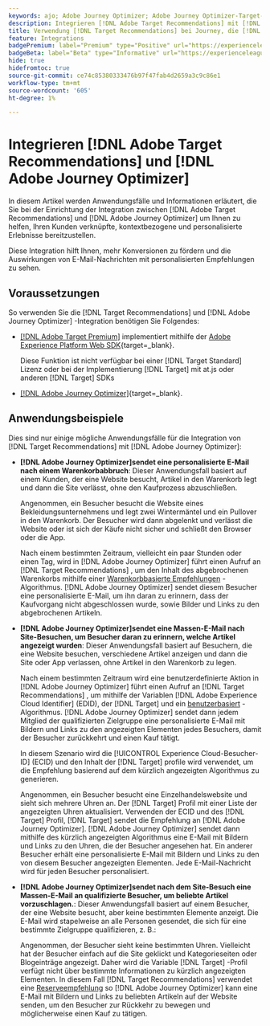 ```yaml
---
keywords: ajo; Adobe Journey Optimizer; Adobe Journey Optimizer-Target-Integration; Empfehlungen; Target-Empfehlungen; Integration
description: Integrieren [!DNL Adobe Target Recommendations] mit [!DNL Adobe Journey Optimizer].
title: Verwendung [!DNL Target Recommendations] bei Journey, die [!DNL Adobe Journey Optimizer]?
feature: Integrations
badgePremium: label="Premium" type="Positive" url="https://experienceleague.adobe.com/docs/target/using/introduction/intro.html?lang=en#premium newtab=true" tooltip="Erfahren Sie, was in Target Premium enthalten ist."
badgeBeta: label="Beta" type="Informative" url="https://experienceleague.adobe.com/docs/target/using/introduction/intro.html?lang=de#beta newtab=true" tooltip="Was sind Beta-Funktionen in  [!DNL Adobe Target]?"
hide: true
hidefromtoc: true
source-git-commit: ce74c85380333476b97f47fab4d2659a3c9c86e1
workflow-type: tm+mt
source-wordcount: '605'
ht-degree: 1%

---
```


# Integrieren [!DNL Adobe Target Recommendations] und [!DNL Adobe Journey Optimizer]

In diesem Artikel werden Anwendungsfälle und Informationen erläutert, die Sie bei der Einrichtung der Integration zwischen [!DNL Adobe Target Recommendations] und [!DNL Adobe Journey Optimizer] um Ihnen zu helfen, Ihren Kunden verknüpfte, kontextbezogene und personalisierte Erlebnisse bereitzustellen.

Diese Integration hilft Ihnen, mehr Konversionen zu fördern und die Auswirkungen von E-Mail-Nachrichten mit personalisierten Empfehlungen zu sehen.

## Voraussetzungen 

So verwenden Sie die [!DNL Target Recommendations] und [!DNL Adobe Journey Optimizer] -Integration benötigen Sie Folgendes:

* [[!DNL Adobe Target Premium]](/help/main/c-intro/intro.md#premium) implementiert mithilfe der [Adobe Experience Platform Web SDK](https://experienceleague.adobe.com/docs/target-dev/developer/client-side/aep-web-sdk.html?lang=de){target=_blank}.

  Diese Funktion ist nicht verfügbar bei einer [!DNL Target Standard] Lizenz oder bei der Implementierung [!DNL Target] mit at.js oder anderen [!DNL Target] SDKs

* [[!DNL Adobe Journey Optimizer]](https://experienceleague.adobe.com/docs/journey-optimizer/using/ajo-home.html){target=_blank}.

## Anwendungsbeispiele

Dies sind nur einige mögliche Anwendungsfälle für die Integration von [!DNL Target Recommendations] mit [!DNL Adobe Journey Optimizer]:

* **[!DNL Adobe Journey Optimizer]sendet eine personalisierte E-Mail nach einem Warenkorbabbruch**: Dieser Anwendungsfall basiert auf einem Kunden, der eine Website besucht, Artikel in den Warenkorb legt und dann die Site verlässt, ohne den Kaufprozess abzuschließen.

  Angenommen, ein Besucher besucht die Website eines Bekleidungsunternehmens und legt zwei Wintermäntel und ein Pullover in den Warenkorb. Der Besucher wird dann abgelenkt und verlässt die Website oder ist sich der Käufe nicht sicher und schließt den Browser oder die App.

  Nach einem bestimmten Zeitraum, vielleicht ein paar Stunden oder einen Tag, wird in [!DNL Adobe Journey Optimizer] führt einen Aufruf an [!DNL Target Recommendations] , um den Inhalt des abgebrochenen Warenkorbs mithilfe einer [Warenkorbbasierte Empfehlungen](/help/main/c-recommendations/c-algorithms/base-the-recommendation-on-a-recommendation-key.md) -Algorithmus. [!DNL Adobe Journey Optimizer] sendet diesem Besucher eine personalisierte E-Mail, um ihn daran zu erinnern, dass der Kaufvorgang nicht abgeschlossen wurde, sowie Bilder und Links zu den abgebrochenen Artikeln.

* **[!DNL Adobe Journey Optimizer]sendet eine Massen-E-Mail nach Site-Besuchen, um Besucher daran zu erinnern, welche Artikel angezeigt wurden**: Dieser Anwendungsfall basiert auf Besuchern, die eine Website besuchen, verschiedene Artikel anzeigen und dann die Site oder App verlassen, ohne Artikel in den Warenkorb zu legen.

  Nach einem bestimmten Zeitraum wird eine benutzerdefinierte Aktion in [!DNL Adobe Journey Optimizer] führt einen Aufruf an [!DNL Target Recommendations] , um mithilfe der Variablen [!DNL Adobe Experience Cloud Identifier] (EDID), der [!DNL Target] und ein [benutzerbasiert](/help/main/c-recommendations/c-algorithms/base-the-recommendation-on-a-recommendation-key.md) -Algorithmus. [!DNL Adobe Journey Optimizer] sendet dann jedem Mitglied der qualifizierten Zielgruppe eine personalisierte E-Mail mit Bildern und Links zu den angezeigten Elementen jedes Besuchers, damit der Besucher zurückkehrt und einen Kauf tätigt.

  In diesem Szenario wird die [!UICONTROL Experience Cloud-Besucher-ID] (ECID) und den Inhalt der [!DNL Target] profile wird verwendet, um die Empfehlung basierend auf dem kürzlich angezeigten Algorithmus zu generieren.

  Angenommen, ein Besucher besucht eine Einzelhandelswebsite und sieht sich mehrere Uhren an. Der [!DNL Target] Profil mit einer Liste der angezeigten Uhren aktualisiert. Verwenden der ECID und des [!DNL Target] Profil, [!DNL Target] sendet die Empfehlung an [!DNL Adobe Journey Optimizer]. [!DNL Adobe Journey Optimizer] sendet dann mithilfe des kürzlich angezeigten Algorithmus eine E-Mail mit Bildern und Links zu den Uhren, die der Besucher angesehen hat. Ein anderer Besucher erhält eine personalisierte E-Mail mit Bildern und Links zu den von diesem Besucher angezeigten Elementen. Jede E-Mail-Nachricht wird für jeden Besucher personalisiert.

* **[!DNL Adobe Journey Optimizer]sendet nach dem Site-Besuch eine Massen-E-Mail an qualifizierte Besucher, um beliebte Artikel vorzuschlagen.**: Dieser Anwendungsfall basiert auf einem Besucher, der eine Website besucht, aber keine bestimmten Elemente anzeigt. Die E-Mail wird stapelweise an alle Personen gesendet, die sich für eine bestimmte Zielgruppe qualifizieren, z. B.:

  Angenommen, der Besucher sieht keine bestimmten Uhren. Vielleicht hat der Besucher einfach auf die Site geklickt und Kategorieseiten oder Blogeinträge angezeigt. Daher wird die Variable [!DNL Target] -Profil verfügt nicht über bestimmte Informationen zu kürzlich angezeigten Elementen. In diesem Fall [!DNL Target Recommendations] verwendet eine [Reserveempfehlung](/help/main/c-recommendations/c-algorithms/backup-recs.md) so [!DNL Adobe Journey Optimizer] kann eine E-Mail mit Bildern und Links zu beliebten Artikeln auf der Website senden, um den Besucher zur Rückkehr zu bewegen und möglicherweise einen Kauf zu tätigen.


